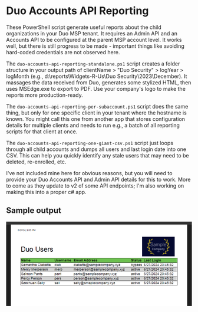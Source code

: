 # Duo Accounts API Reporting
These PowerShell script generate useful reports about the child organizations in your Duo MSP tenant. It requires an Admin API and an Accounts API to be configured at the parent MSP account level. It works well, but there is still progress to be made - important things like avoiding hard-coded credentials are not observed here.

The `duo-accounts-api-reporting-standalone.ps1` script creates a folder structure in your output path of clientName > "Duo Security" > logYear > logMonth (e.g., d:\reports\Widgets-R-Us\Duo Security\2023\December). It massages the data received from Duo, generates some stylized HTML, then uses MSEdge.exe to export to PDF. Use your company's logo to make the reports more production-ready.

The `duo-accounts-api-reporting-per-subaccount.ps1` script does the same thing, but only for one specific client in your tenant where the hostname is known. You might call this one from another app that stores configuration details for multiple clients and needs to run e.g., a batch of all reporting scripts for that client at once.

The `duo-accounts-api-reporting-one-giant-csv.ps1` script just loops through all child accounts and dumps all users and last login date into one CSV. This can help you quickly identify any stale users that may need to be deleted, re-enrolled, etc.

I've not included mine here for obvious reasons, but you will need to provide your Duo Accounts API and Admin API details for this to work. More to come as they update to v2 of some API endpoints; I'm also working on making this into a proper c# app.

## Sample output
![Report Sample](https://github.com/jimicidal/MSP-scripts/blob/main/duo-accounts-api-reporting/Report%20sample.png?raw=true)